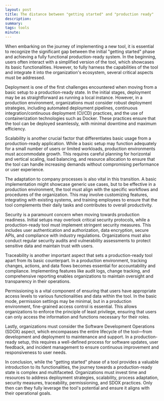 ```yaml
---
layout: post
title: The distance between "getting started" and "production ready"
description:
summary:
tags: tools 
minute: 
---
```


When embarking on the journey of implementing a new tool, it is essential to recognize the significant gap between the initial "getting started" phase and achieving a fully functional production-ready system. In the beginning, users often interact with a simplified version of the tool, which showcases its basic functionalities. However, to fully harness the capabilities of the tool and integrate it into the organization's ecosystem, several critical aspects must be addressed.

Deployment is one of the first challenges encountered when moving from a basic setup to a production-ready state. In the initial stages, deployment may be as straightforward as running a local instance. However, in a production environment, organizations must consider robust deployment strategies, including automated deployment pipelines, continuous integration/continuous deployment (CI/CD) practices, and the use of containerization technologies such as Docker. These practices ensure that the tool can be deployed seamlessly, with minimal downtime and maximum efficiency.

Scalability is another crucial factor that differentiates basic usage from a production-ready application. While a basic setup may function adequately for a small number of users or limited workloads, production environments must accommodate growth. This requires careful planning for horizontal and vertical scaling, load balancing, and resource allocation to ensure that the tool can handle increasing demands without compromising performance or user experience.

The adaptation to company processes is also vital in this transition. A basic implementation might showcase generic use cases, but to be effective in a production environment, the tool must align with the specific workflows and procedures of the organization. This may involve customizing features, integrating with existing systems, and training employees to ensure that the tool complements their daily tasks and contributes to overall productivity.

Security is a paramount concern when moving towards production readiness. Initial setups may overlook critical security protocols, while a production-ready tool must implement stringent security measures. This includes user authentication and authorization, data encryption, secure APIs, and compliance with industry regulations. Organizations must also conduct regular security audits and vulnerability assessments to protect sensitive data and maintain trust with users.

Traceability is another important aspect that sets a production-ready tool apart from its basic counterpart. In a production environment, tracking changes, actions, and data flows becomes essential for accountability and compliance. Implementing features like audit logs, change tracking, and comprehensive reporting enables organizations to maintain oversight and transparency in their operations.

Permissioning is a vital component of ensuring that users have appropriate access levels to various functionalities and data within the tool. In the basic mode, permission settings may be minimal, but in a production environment, fine-grained access control is essential. This allows organizations to enforce the principle of least privilege, ensuring that users can only access the information and functions necessary for their roles.

Lastly, organizations must consider the Software Development Operations (SDOX) aspect, which encompasses the entire lifecycle of the tool—from development and deployment to maintenance and support. In a production-ready setup, this requires a well-defined process for software updates, user feedback, and incident management to ensure continuous improvement and responsiveness to user needs.

In conclusion, while the "getting started" phase of a tool provides a valuable introduction to its functionalities, the journey towards a production-ready state is complex and multifaceted. Organizations must invest time and resources to address deployment strategies, scalability, process adaptation, security measures, traceability, permissioning, and SDOX practices. Only then can they fully leverage the tool's potential and ensure it aligns with their operational goals.

